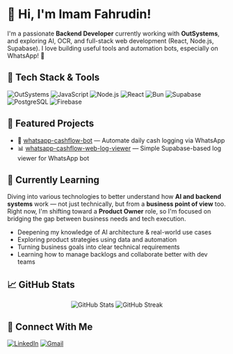 # 👋 Hi, I'm Imam Fahrudin!

I'm a passionate **Backend Developer** currently working with **OutSystems**, and exploring AI, OCR, and full-stack web development (React, Node.js, Supabase). I love building useful tools and automation bots, especially on WhatsApp! 📱

## 🚀 Tech Stack & Tools

![OutSystems](https://img.shields.io/badge/OutSystems-E2231A?logo=outsystems&logoColor=white)
![JavaScript](https://img.shields.io/badge/JavaScript-F7DF1E?logo=javascript&logoColor=black)
![Node.js](https://img.shields.io/badge/Node.js-339933?logo=node.js&logoColor=white)
![React](https://img.shields.io/badge/React-20232A?logo=react&logoColor=61DAFB)
![Bun](https://img.shields.io/badge/Bun-000000?logo=bun&logoColor=white)
![Supabase](https://img.shields.io/badge/Supabase-3ECF8E?logo=supabase&logoColor=white)
![PostgreSQL](https://img.shields.io/badge/PostgreSQL-4169E1?logo=postgresql&logoColor=white)
![Firebase](https://img.shields.io/badge/Firebase-FFCA28?logo=firebase&logoColor=black)



## 📌 Featured Projects

- 💬 [whatsapp-cashflow-bot](https://github.com/fahroediin/whatsapp-cashflow-bot) — Automate daily cash logging via WhatsApp
- 📊 [whatsapp-cashflow-web-log-viewer](https://github.com/fahroediin/cashflow-web) — Simple Supabase-based log viewer for WhatsApp bot

## 🧠 Currently Learning

Diving into various technologies to better understand how **AI and backend systems** work — not just technically, but from a **business point of view** too.  
Right now, I'm shifting toward a **Product Owner** role, so I'm focused on bridging the gap between business needs and tech execution.

- Deepening my knowledge of AI architecture & real-world use cases  
- Exploring product strategies using data and automation  
- Turning business goals into clear technical requirements  
- Learning how to manage backlogs and collaborate better with dev teams

## 📈 GitHub Stats

<p align="center">
  <img src="https://github-readme-stats.vercel.app/api?username=fahroediin&show_icons=true&theme=tokyonight" alt="GitHub Stats" />
  <img src="https://github-readme-streak-stats.herokuapp.com?user=fahroediin&theme=tokyonight" alt="GitHub Streak" />
</p>

## 🔗 Connect With Me

[![LinkedIn](https://img.shields.io/badge/LinkedIn-blue?logo=linkedin&logoColor=white)](https://linkedin.com/in/fahroediin)
[![Gmail](https://img.shields.io/badge/Gmail-D14836?logo=gmail&logoColor=white)](mailto:fahroediin@gmail.com)
